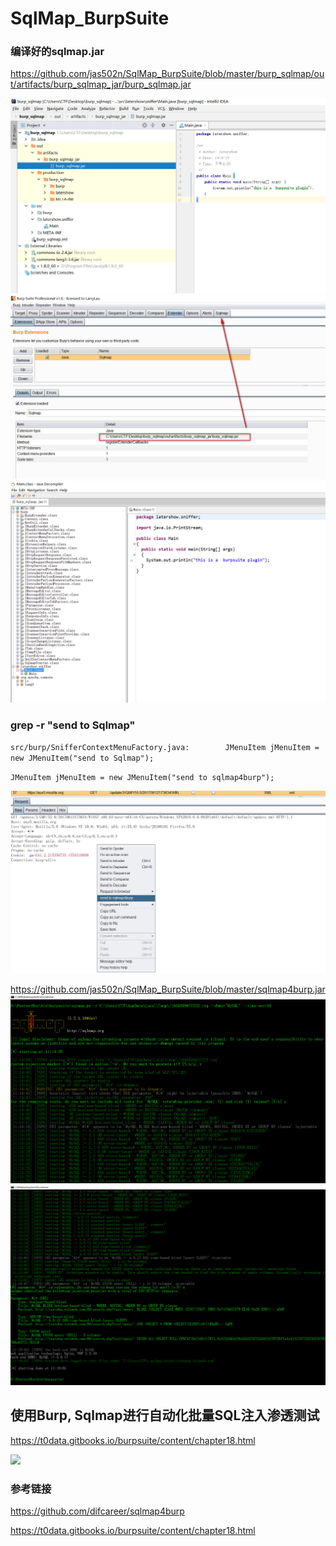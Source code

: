 # SqlMap_BurpSuite


### 编译好的sqlmap.jar 

https://github.com/jas502n/SqlMap_BurpSuite/blob/master/burp_sqlmap/out/artifacts/burp_sqlmap_jar/burp_sqlmap.jar


![](./sqlmap4burp.jpg)
![](./sqlmap2burp.jpg)
![](./jd-gui.jpg)

### grep -r "send to Sqlmap"
`src/burp/SnifferContextMenuFactory.java:        JMenuItem jMenuItem = new JMenuItem("send to Sqlmap"); `

`JMenuItem jMenuItem = new JMenuItem("send to sqlmap4burp");`

![](./sqlmap4.jpg)

https://github.com/jas502n/SqlMap_BurpSuite/blob/master/sqlmap4burp.jar
![](./sql.jpg)
![](./sql2.jpg)

## 使用Burp, Sqlmap进行自动化批量SQL注入渗透测试

https://t0data.gitbooks.io/burpsuite/content/chapter18.html

![](./https://t0data.gitbooks.io/burpsuite/content/images/18_14.png)


### 参考链接

https://github.com/difcareer/sqlmap4burp

https://t0data.gitbooks.io/burpsuite/content/chapter18.html
